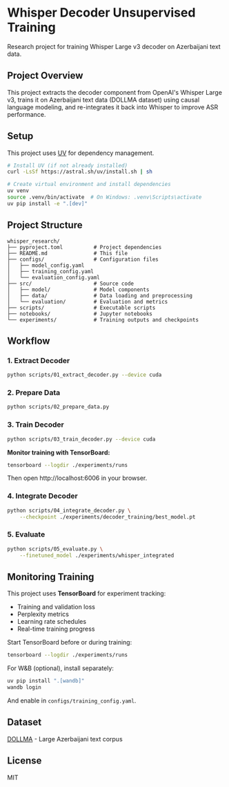 # Whisper Decoder Unsupervised Training

Research project for training Whisper Large v3 decoder on Azerbaijani text data.

## Project Overview

This project extracts the decoder component from OpenAI's Whisper Large v3, trains it on Azerbaijani text data (DOLLMA dataset) using causal language modeling, and re-integrates it back into Whisper to improve ASR performance.

## Setup

This project uses [UV](https://github.com/astral-sh/uv) for dependency management.

```bash
# Install UV (if not already installed)
curl -LsSf https://astral.sh/uv/install.sh | sh

# Create virtual environment and install dependencies
uv venv
source .venv/bin/activate  # On Windows: .venv\Scripts\activate
uv pip install -e ".[dev]"
```

## Project Structure

```
whisper_research/
├── pyproject.toml          # Project dependencies
├── README.md               # This file
├── configs/                # Configuration files
│   ├── model_config.yaml
│   ├── training_config.yaml
│   └── evaluation_config.yaml
├── src/                    # Source code
│   ├── model/              # Model components
│   ├── data/               # Data loading and preprocessing
│   └── evaluation/         # Evaluation and metrics
├── scripts/                # Executable scripts
├── notebooks/              # Jupyter notebooks
└── experiments/            # Training outputs and checkpoints
```

## Workflow

### 1. Extract Decoder
```bash
python scripts/01_extract_decoder.py --device cuda
```

### 2. Prepare Data
```bash
python scripts/02_prepare_data.py
```

### 3. Train Decoder
```bash
python scripts/03_train_decoder.py --device cuda
```

**Monitor training with TensorBoard:**
```bash
tensorboard --logdir ./experiments/runs
```
Then open http://localhost:6006 in your browser.

### 4. Integrate Decoder
```bash
python scripts/04_integrate_decoder.py \
    --checkpoint ./experiments/decoder_training/best_model.pt
```

### 5. Evaluate
```bash
python scripts/05_evaluate.py \
    --finetuned_model ./experiments/whisper_integrated
```

## Monitoring Training

This project uses **TensorBoard** for experiment tracking:
- Training and validation loss
- Perplexity metrics
- Learning rate schedules
- Real-time training progress

Start TensorBoard before or during training:
```bash
tensorboard --logdir ./experiments/runs
```

For W&B (optional), install separately:
```bash
uv pip install ".[wandb]"
wandb login
```
And enable in `configs/training_config.yaml`.

## Dataset

[DOLLMA](https://huggingface.co/datasets/allmalab/DOLLMA) - Large Azerbaijani text corpus

## License

MIT
